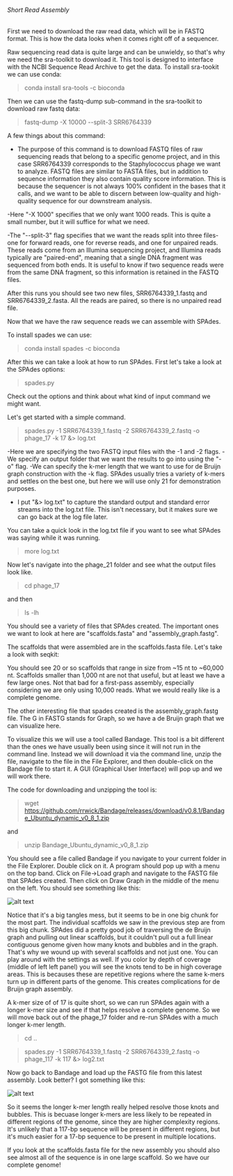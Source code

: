 ###### Short Read Assembly #####

First we need to download the raw read data, which will be in FASTQ format. This is how the data looks when it comes right off of a sequencer.

Raw sequencing read data is quite large and can be unwieldy, so that's why we need the sra-toolkit to download it. This tool is designed to interface with the NCBI Sequence Read Archive to get the data. To install sra-tookit we can use conda:

>conda install sra-tools -c bioconda

Then we can use the fastq-dump sub-command in the sra-toolkit to download raw fastq data: 

>fastq-dump -X 10000 --split-3 SRR6764339

A few things about this command:
- The purpose of this command is to download FASTQ files of raw sequencing reads that belong to a specific genome project, and in this case SRR6764339 corresponds to the Staphylococcus phage we want to analyze. FASTQ files are similar to FASTA files, but in addition to sequence information they also contain quality score information. This is because the sequencer is not always 100% confident in the bases that it calls, and we want to be able to discern between low-quality and high-quality sequence for our downstream analysis. 

-Here "-X 1000" specifies that we only want 1000 reads. This is quite a small number, but it will suffice for what we need. 
 
-The "--split-3" flag specifies that we want the reads split into three files- one for forward reads, one for reverse reads, and one for unpaired reads. These reads come from an Illumina sequencing project, and Illumina reads typically are "paired-end", meaning that a single DNA fragment was sequenced from both ends. It is useful to know if two sequence reads were from the same DNA fragment, so this information is retained in the FASTQ files. 

After this runs you should see two new files, SRR6764339_1.fastq and SRR6764339_2.fasta. All the reads are paired, so there is no unpaired read file. 

Now that we have the raw sequence reads we can assemble with SPAdes. 

To install spades we can use:

> conda install spades -c bioconda

After this we can take a look at how to run SPAdes.
First let's take a look at the SPAdes options: 

> spades.py

Check out the options and think about what kind of input command we might want. 


Let's get started with a simple command. 

> spades.py -1 SRR6764339_1.fastq -2 SRR6764339_2.fastq -o phage_17 -k 17 &> log.txt

-Here we are specifying the two FASTQ input files with the -1 and -2 flags.
-We specify an output folder that we want the results to go into using the "-o" flag. 
-We can specify the k-mer length that we want to use for de Bruijn graph construction with the -k flag. SPAdes usually tries a variety of k-mers and settles on the best one, but here we will use only 21 for demonstration purposes. 
- I put "&> log.txt" to capture the standard output and standard error streams into the log.txt file. This isn't necessary, but it makes sure we can go back at the log file later. 

You can take a quick look in the log.txt file if you want to see what SPAdes was saying while it was running. 

> more log.txt

Now let's navigate into the phage_21 folder and see what the output files look like. 

> cd phage_17

and then

> ls -lh

You should see a variety of files that SPAdes created. The important ones we want to look at here are "scaffolds.fasta" and "assembly_graph.fastg". 

The scaffolds that were assembled are in the scaffolds.fasta file. Let's take a look with seqkit:


You should see 20 or so scaffolds that range in size from ~15 nt to ~60,000 nt. Scaffolds smaller than 1,000 nt are not that useful, but at least we have a few large ones. Not that bad for a first-pass assembly, especially considering we are only using 10,000 reads. What we would really like is a complete genome. 

The other interesting file that spades created is the assembly_graph.fastg file. The G in FASTG stands for Graph, so we have a de Bruijn graph that we can visualize here. 

To visualize this we will use a tool called Bandage. This tool is a bit different than the ones we have usually been using since it will not run in the command line. Instead we will download it via the command line, unzip the file, navigate to the file in the File Explorer, and then double-click on the Bandage file to start it. A GUI (Graphical User Interface) will pop up and we will work there. 

The code for downloading and unzipping the tool is:

> wget https://github.com/rrwick/Bandage/releases/download/v0.8.1/Bandage_Ubuntu_dynamic_v0_8_1.zip

and

> unzip Bandage_Ubuntu_dynamic_v0_8_1.zip

You should see a file called Bandage if you navigate to your current folder in the File Explorer. Double click on it. 
A program should pop up with a menu on the top band. Click on File->Load graph and navigate to the FASTG file that SPAdes created. Then click on Draw Graph in the middle of the menu on the left. 
You should see something like this:

![alt text](https://github.com/faylward/bioinformatics_tutorials/blob/master/8_Short_Read_Assembly/assembly.png)



Notice that it's a big tangles mess, but it seems to be in one big chunk for the most part. The individual scaffolds we saw in the previous step are from this big chunk. SPAdes did a pretty good job of traversing the de Bruijn graph and pulling out linear scaffolds, but it couldn't pull out a full linear contiguous genome given how many knots and bubbles and in the graph. That's why we wound up with several scaffolds and not just one. 
You can play around with the settings as well. If you color by depth of coverage (middle of left left panel) you will see the knots tend to be in high coverage areas. This is becauses these are repetitive regions where the same k-mers turn up in different parts of the genome. This creates complications for de Bruijn graph assembly. 


A k-mer size of of 17 is quite short, so we can run SPAdes again with a longer k-mer size and see if that helps resolve a complete genome.  So we will move back out of the phage_17 folder and re-run SPAdes with a much longer k-mer length. 

> cd ..

> spades.py -1 SRR6764339_1.fastq -2 SRR6764339_2.fastq -o phage_117 -k 117  &> log2.txt

Now go back to Bandage and load up the FASTG file from this latest assembly. Look better? I got something like this:


![alt text](https://github.com/faylward/bioinformatics_tutorials/blob/master/8_Short_Read_Assembly/assembly2.png)


So it seems the longer k-mer length really helped resolve those knots and bubbles. This is becuase longer k-mers are less likely to be repeated in different regions of the genome, since they are higher complexity regions. It's unlikely that a 117-bp sequence will be present in different regions, but it's much easier for a 17-bp sequence to be present in multiple locations. 

If you look at the scaffolds.fasta file for the new assembly you should also see almost all of the sequence is in one large scaffold. So we have our complete genome!





